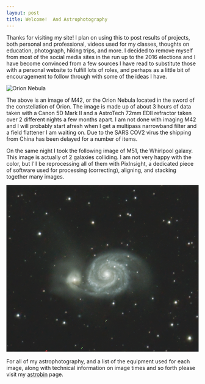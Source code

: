 ```yaml
---
layout: post
title: Welcome!  And Astrophotography
---
```


Thanks for visiting my site!  I plan on using this to post results of projects, both personal and professional, videos used for my classes, thoughts on education, photograph, hiking trips, and more.  I decided to remove myself from most of the social media sites in the run up to the 2016 elections and I have become convinced from a few sources I have read to substitute those with a personal website to fulfill lots of roles, and perhaps as a little bit of encouragement to follow through with some of the ideas I have.

![Orion Nebula](/images/m42.png)

The above is an image of M42, or the Orion Nebula located in the sword of the constellation of Orion.  The image is made up of about 3 hours of data taken with a Canon 5D Mark II and a AstroTech 72mm EDII refractor taken over 2 different nights a few months apart.  I am not done with imaging M42 and I will probably start afresh when I get a multipass narrowband filter and a field flattener I am waiting on.  Due to the SARS COV2 virus the shipping from China has been delayed for a number of items.

On the same night I took the following image of M51, the Whirlpool galaxy.  This image is actually of 2 galaxies colliding.  I am not very happy with the color, but I'll be reprocessing all of them with PixInsight, a dedicated piece of software used for processing (correcting), aligning, and stacking together many images.

![Whirlpool Galaxy](/images/m51.png)

For all of my astrophotography, and a list of the equipment used for each image, along with technical information on image times and so forth please visit my  <a href="https://www.astrobin.com/users/Roperb/">astrobin</a> page.

